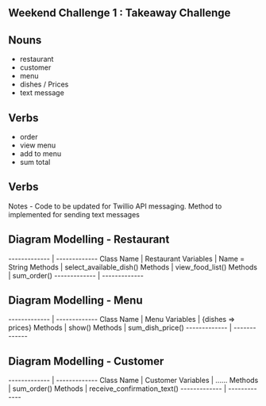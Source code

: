 ## Weekend Challenge 1 : Takeaway Challenge


## Nouns
* restaurant
* customer
* menu 
* dishes / Prices
* text message

## Verbs
* order
* view menu
* add to menu
* sum total 

## Verbs
Notes - Code to be updated for Twillio API messaging. Method to implemented for sending text messages

## Diagram Modelling - Restaurant
------------- | -------------
Class Name | Restaurant
Variables | Name = String
Methods  | select_available_dish()
Methods  | view_food_list()
Methods  | sum_order()
------------- | -------------

## Diagram Modelling - Menu
------------- | -------------
 Class Name | Menu
Variables  | {dishes => prices}
Methods  | show()
Methods | sum_dish_price()
------------- | -------------

## Diagram Modelling - Customer

------------- | -------------
 Class Name | Customer
Variables  | ......
Methods  | sum_order()
Methods | receive_confirmation_text()
------------- | -------------